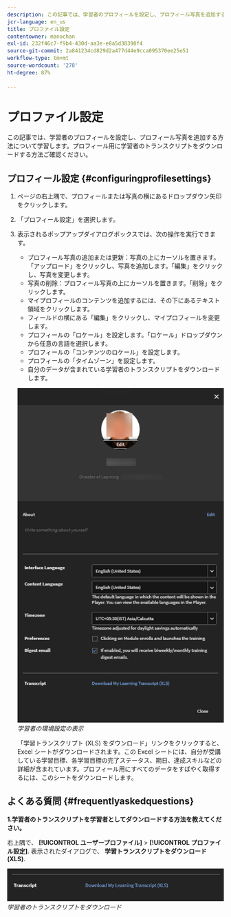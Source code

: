 ```yaml
---
description: この記事では、学習者のプロフィールを設定し、プロフィール写真を追加する方法について学習します。プロフィール用に学習者のトランスクリプトをダウンロードする方法ご確認ください。
jcr-language: en_us
title: プロファイル設定
contentowner: manochan
exl-id: 232f46c7-f9b4-430d-aa3e-e8a5d38390f4
source-git-commit: 2a841234cd829d2a477d44e9cca095370ee25e51
workflow-type: tm+mt
source-wordcount: '278'
ht-degree: 87%

---
```


# プロファイル設定

この記事では、学習者のプロフィールを設定し、プロフィール写真を追加する方法について学習します。プロフィール用に学習者のトランスクリプトをダウンロードする方法ご確認ください。

## プロフィール設定 {#configuringprofilesettings}

1. ページの右上隅で、プロフィールまたは写真の横にあるドロップダウン矢印をクリックします。
1. 「プロフィール設定」を選択します。
1. 表示されるポップアップダイアログボックスでは、次の操作を実行できます。

   * プロフィール写真の追加または更新：写真の上にカーソルを置きます。「アップロード」をクリックし、写真を追加します。「編集」をクリックし、写真を変更します。
   * 写真の削除：プロフィール写真の上にカーソルを置きます。「削除」をクリックします。
   * マイプロフィールのコンテンツを追加するには、その下にあるテキスト領域をクリックします。
   * フィールドの横にある「編集」をクリックし、マイプロフィールを変更します。
   * プロフィールの「ロケール」を設定します。「ロケール」ドロップダウンから任意の言語を選択します。
   * プロフィールの「コンテンツのロケール」を設定します。
   * プロフィールの「タイムゾーン」を設定します。
   * 自分のデータが含まれている学習者のトランスクリプトをダウンロードします。

   ![](assets/learner-preferences.png)
   *学習者の環境設定の表示*

   「学習トランスクリプト (XLS) をダウンロード」リンクをクリックすると、Excel シートがダウンロードされます。この Excel シートには、自分が受講している学習目標、各学習目標の完了ステータス、期日、達成スキルなどの詳細が含まれています。プロフィール用にすべてのデータをすばやく取得するには、このシートをダウンロードします。

## よくある質問 {#frequentlyaskedquestions}

**1.学習者のトランスクリプトを学習者としてダウンロードする方法を教えてください。**

右上隅で、 **[!UICONTROL ユーザープロファイル]** > **[!UICONTROL プロファイル設定]**. 表示されたダイアログで、 **学習トランスクリプトをダウンロード(XLS)**.

![](assets/dowload-lt.png)
*学習者のトランスクリプトをダウンロード*
